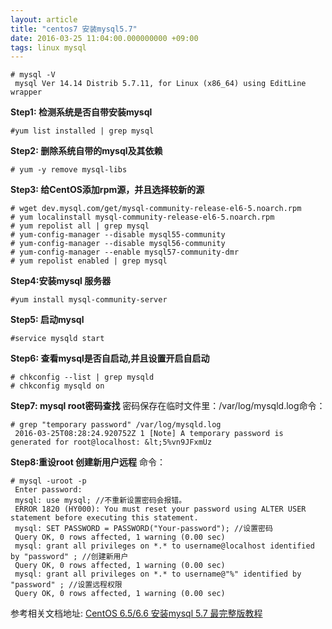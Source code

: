 ```yaml
---
layout: article
title: "centos7 安装mysql5.7"
date: 2016-03-25 11:04:00.000000000 +09:00
tags: linux mysql
---
```


    # mysql -V
     mysql Ver 14.14 Distrib 5.7.11, for Linux (x86_64) using EditLine wrapper

**Step1: 检测系统是否自带安装mysql**

    #yum list installed | grep mysql

**Step2: 删除系统自带的mysql及其依赖**

    # yum -y remove mysql-libs

**Step3: 给CentOS添加rpm源，并且选择较新的源**

    # wget dev.mysql.com/get/mysql-community-release-el6-5.noarch.rpm
    # yum localinstall mysql-community-release-el6-5.noarch.rpm
    # yum repolist all | grep mysql
    # yum-config-manager --disable mysql55-community
    # yum-config-manager --disable mysql56-community
    # yum-config-manager --enable mysql57-community-dmr
    # yum repolist enabled | grep mysql
**Step4:安装mysql 服务器**

    #yum install mysql-community-server

**Step5: 启动mysql**

    #service mysqld start

**Step6: 查看mysql是否自启动,并且设置开启自启动**

    # chkconfig --list | grep mysqld
    # chkconfig mysqld on

**Step7: mysql root密码查找**
密码保存在临时文件里：/var/log/mysqld.log命令：

    # grep "temporary password" /var/log/mysqld.log
     2016-03-25T08:28:24.920752Z 1 [Note] A temporary password is generated for root@localhost: &lt;5%vn9JFxmUz

**Step8:重设root 创建新用户远程**
命令：

    # mysql -uroot -p
     Enter password:
     mysql: use mysql; //不重新设置密码会报错。
     ERROR 1820 (HY000): You must reset your password using ALTER USER statement before executing this statement.
     mysql: SET PASSWORD = PASSWORD("Your-password"); //设置密码
     Query OK, 0 rows affected, 1 warning (0.00 sec)
     mysql: grant all privileges on *.* to username@localhost identified by "password" ; //创建新用户
     Query OK, 0 rows affected, 1 warning (0.00 sec)
     mysql: grant all privileges on *.* to username@"%" identified by "password" ; //设置远程权限
     Query OK, 0 rows affected, 1 warning (0.00 sec)

参考相关文档地址:
<a href="https://segmentfault.com/a/1190000003049498" target="_blank">CentOS 6.5/6.6 安装mysql 5.7 最完整版教程</a>






